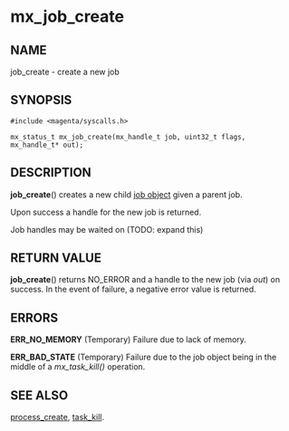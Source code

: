 # mx_job_create

## NAME

job_create - create a new job

## SYNOPSIS

```
#include <magenta/syscalls.h>

mx_status_t mx_job_create(mx_handle_t job, uint32_t flags, mx_handle_t* out);

```

## DESCRIPTION

**job_create**() creates a new child [job object](../objects/job.md) given a
parent job.

Upon success a handle for the new job is returned.

Job handles may be waited on (TODO: expand this)

## RETURN VALUE

**job_create**() returns NO_ERROR and a handle to the new job
(via *out*) on success.  In the event of failure, a negative error value
is returned.

## ERRORS

**ERR_NO_MEMORY**  (Temporary) Failure due to lack of memory.

**ERR_BAD_STATE**  (Temporary) Failure due to the job object being in the
middle of a *mx_task_kill()* operation.

## SEE ALSO

[process_create](process_create.md),
[task_kill](task_kill.md).
